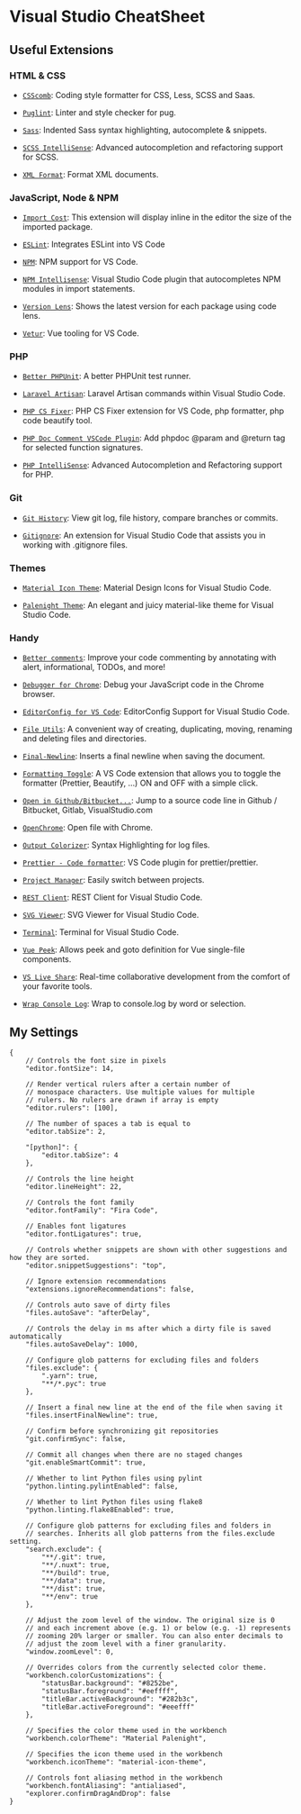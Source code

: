 Visual Studio CheatSheet
========================

Useful Extensions
-----------------

### HTML & CSS

-   [`CSScomb`](https://marketplace.visualstudio.com/items?itemName=mrmlnc.vscode-csscomb): Coding style formatter for CSS, Less, SCSS and Saas.

-   [`Puglint`](https://marketplace.visualstudio.com/items?itemName=mrmlnc.vscode-puglint): Linter and style checker for pug.

-   [`Sass`](https://marketplace.visualstudio.com/items?itemName=Syler.sass-indented): Indented Sass syntax highlighting, autocomplete & snippets.

-   [`SCSS IntelliSense`](https://marketplace.visualstudio.com/items?itemName=mrmlnc.vscode-scss): Advanced autocompletion and refactoring support for SCSS.

-   [`XML Format`](https://marketplace.visualstudio.com/items?itemName=mikeburgh.xml-format): Format XML documents.

### JavaScript, Node & NPM

-   [`Import Cost`](https://marketplace.visualstudio.com/items?itemName=wix.vscode-import-cost): This extension will display inline in the editor the size of the imported package.

-   [`ESLint`](https://marketplace.visualstudio.com/items?itemName=dbaeumer.vscode-eslint): Integrates ESLint into VS Code

-   [`NPM`](https://marketplace.visualstudio.com/items?itemName=eg2.vscode-npm-script): NPM support for VS Code.

-   [`NPM Intellisense`](https://marketplace.visualstudio.com/items?itemName=christian-kohler.npm-intellisense): Visual Studio Code plugin that autocompletes NPM modules in import statements.

-   [`Version Lens`](https://marketplace.visualstudio.com/items?itemName=pflannery.vscode-versionlens): Shows the latest version for each package using code lens.

-   [`Vetur`](https://marketplace.visualstudio.com/items?itemName=octref.vetur): Vue tooling for VS Code.

### PHP

-   [`Better PHPUnit`](https://marketplace.visualstudio.com/items?itemName=calebporzio.better-phpunit): A better PHPUnit test runner.

-   [`Laravel Artisan`](https://marketplace.visualstudio.com/items?itemName=ryannaddy.laravel-artisan): Laravel Artisan commands within Visual Studio Code.

-   [`PHP CS Fixer`](https://marketplace.visualstudio.com/items?itemName=junstyle.php-cs-fixer): PHP CS Fixer extension for VS Code, php formatter, php code beautify tool.

-   [`PHP Doc Comment VSCode Plugin`](https://marketplace.visualstudio.com/items?itemName=rexshi.phpdoc-comment-vscode-plugin): Add phpdoc <span class="citation" data-cites="param">@param</span> and <span class="citation" data-cites="return">@return</span> tag for selected function signatures.

-   [`PHP IntelliSense`](https://marketplace.visualstudio.com/items?itemName=felixfbecker.php-intellisense): Advanced Autocompletion and Refactoring support for PHP.

### Git

-   [`Git History`](https://marketplace.visualstudio.com/items?itemName=donjayamanne.githistory): View git log, file history, compare branches or commits.

-   [`Gitignore`](https://marketplace.visualstudio.com/items?itemName=codezombiech.gitignore): An extension for Visual Studio Code that assists you in working with .gitignore files.

### Themes

-   [`Material Icon Theme`](https://marketplace.visualstudio.com/items?itemName=PKief.material-icon-theme): Material Design Icons for Visual Studio Code.

-   [`Palenight Theme`](https://marketplace.visualstudio.com/items?itemName=whizkydee.material-palenight-theme): An elegant and juicy material-like theme for Visual Studio Code.

### Handy

-   [`Better comments`](https://marketplace.visualstudio.com/items?itemName=aaron-bond.better-comments): Improve your code commenting by annotating with alert, informational, TODOs, and more!

-   [`Debugger for Chrome`](https://marketplace.visualstudio.com/items?itemName=msjsdiag.debugger-for-chrome): Debug your JavaScript code in the Chrome browser.

-   [`EditorConfig for VS Code`](https://marketplace.visualstudio.com/items?itemName=EditorConfig.EditorConfig): EditorConfig Support for Visual Studio Code.

-   [`File Utils`](https://marketplace.visualstudio.com/items?itemName=sleistner.vscode-fileutils): A convenient way of creating, duplicating, moving, renaming and deleting files and directories.

-   [`Final-Newline`](https://marketplace.visualstudio.com/items?itemName=samverschueren.final-newline): Inserts a final newline when saving the document.

-   [`Formatting Toggle`](https://marketplace.visualstudio.com/items?itemName=tombonnike.vscode-status-bar-format-toggle): A VS Code extension that allows you to toggle the formatter (Prettier, Beautify, …) ON and OFF with a simple click.

-   [`Open in Github/Bitbucket...`](https://marketplace.visualstudio.com/items?itemName=ziyasal.vscode-open-in-github): Jump to a source code line in Github / Bitbucket, Gitlab, VisualStudio.com

-   [`OpenChrome`](https://marketplace.visualstudio.com/items?itemName=huazaierli.openchrome&ssr=false#overview): Open file with Chrome.

-   [`Output Colorizer`](https://marketplace.visualstudio.com/items?itemName=IBM.output-colorizer): Syntax Highlighting for log files.

-   [`Prettier - Code formatter`](https://marketplace.visualstudio.com/items?itemName=esbenp.prettier-vscode): VS Code plugin for prettier/prettier.

-   [`Project Manager`](https://marketplace.visualstudio.com/items?itemName=alefragnani.project-manager): Easily switch between projects.

-   [`REST Client`](https://marketplace.visualstudio.com/items?itemName=humao.rest-client): REST Client for Visual Studio Code.

-   [`SVG Viewer`](https://marketplace.visualstudio.com/items?itemName=cssho.vscode-svgviewer): SVG Viewer for Visual Studio Code.

-   [`Terminal`](https://marketplace.visualstudio.com/items?itemName=formulahendry.terminal): Terminal for Visual Studio Code.

-   [`Vue Peek`](https://marketplace.visualstudio.com/items?itemName=dariofuzinato.vue-peek): Allows peek and goto definition for Vue single-file components.

-   [`VS Live Share`](https://marketplace.visualstudio.com/items?itemName=MS-vsliveshare.vsliveshare): Real-time collaborative development from the comfort of your favorite tools.

-   [`Wrap Console Log`](https://marketplace.visualstudio.com/items?itemName=midnightsyntax.vscode-wrap-console-log): Wrap to console.log by word or selection.

My Settings
-----------

    {
        // Controls the font size in pixels
        "editor.fontSize": 14,

        // Render vertical rulers after a certain number of
        // monospace characters. Use multiple values for multiple
        // rulers. No rulers are drawn if array is empty
        "editor.rulers": [100],

        // The number of spaces a tab is equal to
        "editor.tabSize": 2,

        "[python]": {
            "editor.tabSize": 4
        },

        // Controls the line height
        "editor.lineHeight": 22,

        // Controls the font family
        "editor.fontFamily": "Fira Code",

        // Enables font ligatures
        "editor.fontLigatures": true,

        // Controls whether snippets are shown with other suggestions and how they are sorted.
        "editor.snippetSuggestions": "top",

        // Ignore extension recommendations
        "extensions.ignoreRecommendations": false,

        // Controls auto save of dirty files
        "files.autoSave": "afterDelay",

        // Controls the delay in ms after which a dirty file is saved automatically
        "files.autoSaveDelay": 1000,

        // Configure glob patterns for excluding files and folders
        "files.exclude": {
            ".yarn": true,
            "**/*.pyc": true
        },

        // Insert a final new line at the end of the file when saving it
        "files.insertFinalNewline": true,

        // Confirm before synchronizing git repositories
        "git.confirmSync": false,

        // Commit all changes when there are no staged changes
        "git.enableSmartCommit": true,

        // Whether to lint Python files using pylint
        "python.linting.pylintEnabled": false,

        // Whether to lint Python files using flake8
        "python.linting.flake8Enabled": true,

        // Configure glob patterns for excluding files and folders in
        // searches. Inherits all glob patterns from the files.exclude setting.
        "search.exclude": {
            "**/.git": true,
            "**/.nuxt": true,
            "**/build": true,
            "**/data": true,
            "**/dist": true,
            "**/env": true
        },

        // Adjust the zoom level of the window. The original size is 0
        // and each increment above (e.g. 1) or below (e.g. -1) represents
        // zooming 20% larger or smaller. You can also enter decimals to
        // adjust the zoom level with a finer granularity.
        "window.zoomLevel": 0,

        // Overrides colors from the currently selected color theme.
        "workbench.colorCustomizations": {
            "statusBar.background": "#8252be",
            "statusBar.foreground": "#eeffff",
            "titleBar.activeBackground": "#282b3c",
            "titleBar.activeForeground": "#eeefff"
        },

        // Specifies the color theme used in the workbench
        "workbench.colorTheme": "Material Palenight",

        // Specifies the icon theme used in the workbench
        "workbench.iconTheme": "material-icon-theme",

        // Controls font aliasing method in the workbench
        "workbench.fontAliasing": "antialiased",
        "explorer.confirmDragAndDrop": false
    }
